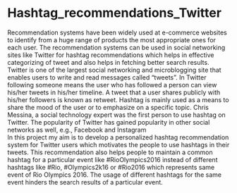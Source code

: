 # Hashtag_recommendations_Twitter
Recommendation systems have been widely used at e-commerce websites to identify from a huge range of products the most appropriate ones for each user. The recommendation systems can be used in social networking sites like Twitter for hashtag recommendations which helps in effective categorizing of tweet and also helps in fetching better search results.
</br>
Twitter is one of the largest social networking and microblogging site that enables users to write and read messages called “tweets”. In Twitter following someone means the user who has followed a person can view his/her tweets in his/her timeline. A tweet that a user shares publicly with his/her followers is known as retweet. Hashtag is mainly used as a means to share the mood of the user or to emphasize on a specific topic. Chris Messina, a social technology expert was the first person to use hashtag on Twitter. The popularity of Twitter has gained popularity in other social networks as well, e.g., Facebook and Instagram
</br>
In this project my aim is to develop a personalized hashtag recommendation system for Twitter users which motivates the people to use hashtags in their tweets. This recommendation also helps people to maintain a common hashtag for a particular event like #RioOlympics2016 instead of different hashtags like #Rio, #Olympics2k16 or #Rio2016 which represents same event of Rio Olympics 2016. The usage of different hashtags for the same event hinders the search results of a particular event.
